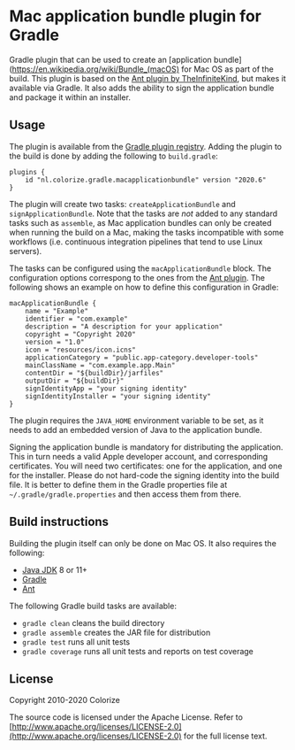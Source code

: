 Mac application bundle plugin for Gradle
========================================

Gradle plugin that can be used to create an
[application bundle](https://en.wikipedia.org/wiki/Bundle_(macOS) for Mac OS as part of the build. 
This plugin is based on the [Ant plugin by TheInfiniteKind](https://github.com/TheInfiniteKind/appbundler), 
but makes it available via Gradle. It also adds the ability to sign the application bundle and
package it within an installer.

Usage
-----

The plugin is available from the [Gradle plugin registry](https://plugins.gradle.org). Adding the
plugin to the build is done by adding the following to `build.gradle`:

    plugins {
        id "nl.colorize.gradle.macapplicationbundle" version "2020.6"
    }
    
The plugin will create two tasks: `createApplicationBundle` and `signApplicationBundle`. Note that
the tasks are *not* added to any standard tasks such as `assemble`, as Mac application bundles
can only be created when running the build on a Mac, making the tasks incompatible with some
workflows (i.e. continuous integration pipelines that tend to use Linux servers). 

The tasks can be configured using the `macApplicationBundle` block. The configuration
options correspong to the ones from the [Ant plugin](https://github.com/TheInfiniteKind/appbundler).
The following shows an example on how to define this configuration in Gradle:

    macApplicationBundle {
        name = "Example"
        identifier = "com.example"
        description = "A description for your application"
        copyright = "Copyright 2020"
        version = "1.0"
        icon = "resources/icon.icns"
        applicationCategory = "public.app-category.developer-tools"
        mainClassName = "com.example.app.Main"
        contentDir = "${buildDir}/jarfiles"
        outputDir = "${buildDir}"
        signIdentityApp = "your signing identity"
        signIdentityInstaller = "your signing identity"
    }
    
The plugin requires the `JAVA_HOME` environment variable to be set, as it needs to add an embedded
version of Java to the application bundle.

Signing the application bundle is mandatory for distributing the application. This in turn needs
a valid Apple developer account, and corresponding certificates. You will need two certificates:
one for the application, and one for the installer. Please do not hard-code the signing identity
into the build file. It is better to define them in the Gradle properties file at
`~/.gradle/gradle.properties` and then access them from there.   

Build instructions
------------------

Building the plugin itself can only be done on Mac OS. It also requires the following:

- [Java JDK](http://java.oracle.com) 8 or 11+
- [Gradle](http://gradle.org)
- [Ant](https://ant.apache.org)

The following Gradle build tasks are available:

- `gradle clean` cleans the build directory
- `gradle assemble` creates the JAR file for distribution
- `gradle test` runs all unit tests
- `gradle coverage` runs all unit tests and reports on test coverage
  
License
-------

Copyright 2010-2020 Colorize

The source code is licensed under the Apache License. Refer to
[http://www.apache.org/licenses/LICENSE-2.0](http://www.apache.org/licenses/LICENSE-2.0) for
the full license text.
